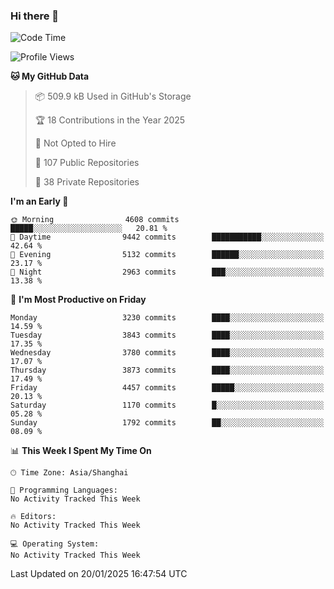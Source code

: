 ### Hi there 👋

<!--
**qbosen/qbosen** is a ✨ _special_ ✨ repository because its `README.md` (this file) appears on your GitHub profile.

Here are some ideas to get you started:

- 🔭 I’m currently working on ...
- 🌱 I’m currently learning ...
- 👯 I’m looking to collaborate on ...
- 🤔 I’m looking for help with ...
- 💬 Ask me about ...
- 📫 How to reach me: ...
- 😄 Pronouns: ...
- ⚡ Fun fact: ...
-->

<!--START_SECTION:waka-->
![Code Time](http://img.shields.io/badge/Code%20Time-2%2C111%20hrs%2036%20mins-blue)

![Profile Views](http://img.shields.io/badge/Profile%20Views-0-blue)

**🐱 My GitHub Data** 

> 📦 509.9 kB Used in GitHub's Storage 
 > 
> 🏆 18 Contributions in the Year 2025
 > 
> 🚫 Not Opted to Hire
 > 
> 📜 107 Public Repositories 
 > 
> 🔑 38 Private Repositories 
 > 
**I'm an Early 🐤** 

```text
🌞 Morning                4608 commits        █████░░░░░░░░░░░░░░░░░░░░   20.81 % 
🌆 Daytime                9442 commits        ███████████░░░░░░░░░░░░░░   42.64 % 
🌃 Evening                5132 commits        ██████░░░░░░░░░░░░░░░░░░░   23.17 % 
🌙 Night                  2963 commits        ███░░░░░░░░░░░░░░░░░░░░░░   13.38 % 
```
📅 **I'm Most Productive on Friday** 

```text
Monday                   3230 commits        ████░░░░░░░░░░░░░░░░░░░░░   14.59 % 
Tuesday                  3843 commits        ████░░░░░░░░░░░░░░░░░░░░░   17.35 % 
Wednesday                3780 commits        ████░░░░░░░░░░░░░░░░░░░░░   17.07 % 
Thursday                 3873 commits        ████░░░░░░░░░░░░░░░░░░░░░   17.49 % 
Friday                   4457 commits        █████░░░░░░░░░░░░░░░░░░░░   20.13 % 
Saturday                 1170 commits        █░░░░░░░░░░░░░░░░░░░░░░░░   05.28 % 
Sunday                   1792 commits        ██░░░░░░░░░░░░░░░░░░░░░░░   08.09 % 
```


📊 **This Week I Spent My Time On** 

```text
🕑︎ Time Zone: Asia/Shanghai

💬 Programming Languages: 
No Activity Tracked This Week

🔥 Editors: 
No Activity Tracked This Week

💻 Operating System: 
No Activity Tracked This Week
```


 Last Updated on 20/01/2025 16:47:54 UTC
<!--END_SECTION:waka-->
